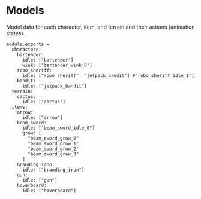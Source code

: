 Models
======

Model data for each character, item, and terrain
and their actions (animation states).

    module.exports =
      characters:
        bartender:
          idle: ["bartender"]
          wink: ["bartender_wink_0"]
        robo_sheriff:
          idle: ["robo_sheriff", "jetpack_bandit"] #"robo_sheriff_idle_1"]
        bandit:
          idle: ["jetpack_bandit"]
      terrain:
        cactus:
          idle: ["cactus"]
      items:
        arrow:
          idle: ["arrow"]
        beam_sword:
          idle: ["beam_sword_idle_0"]
          grow: [
            "beam_sword_grow_0"
            "beam_sword_grow_1"
            "beam_sword_grow_2"
            "beam_sword_grow_3"
          ]
        branding_iron:
          idle: ["branding_iron"]
        gun:
          idle: ["gun"]
        hoverboard:
          idle: ["hoverboard"]
